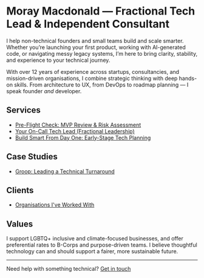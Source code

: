 # Moray Macdonald — Fractional Tech Lead & Independent Consultant

I help non-technical founders and small teams build and scale smarter. Whether you’re launching your first product, working with AI-generated code, or navigating messy legacy systems, I’m here to bring clarity, stability, and experience to your technical journey.

With over 12 years of experience across startups, consultancies, and mission-driven organisations, I combine strategic thinking with deep hands-on skills. From architecture to UX, from DevOps to roadmap planning — I speak founder *and* developer.

## Services

- [Pre-Flight Check: MVP Review & Risk Assessment](./preflight-check.md)
- [Your On-Call Tech Lead (Fractional Leadership)](./fractional-tech-lead.md)
- [Build Smart From Day One: Early-Stage Tech Planning](./build-smart.md)

## Case Studies

- [Groop: Leading a Technical Turnaround](./groop-case-study.md)

## Clients

- [Organisations I've Worked With](./clients.md)

## Values

I support LGBTQ+ inclusive and climate-focused businesses, and offer preferential rates to B-Corps and purpose-driven teams. I believe thoughtful technology can and should support a fairer, more sustainable future.

---

Need help with something technical? [Get in touch](mailto:hello@moray.dev)
